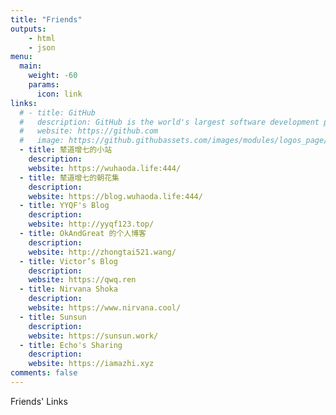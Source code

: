 ```yaml
---
title: "Friends"
outputs:
    - html
    - json
menu:
  main:
    weight: -60
    params: 
      icon: link
links:
  # - title: GitHub
  #   description: GitHub is the world's largest software development platform.
  #   website: https://github.com
  #   image: https://github.githubassets.com/images/modules/logos_page/GitHub-Mark.png
  - title: 辇道增七的小站
    description: 
    website: https://wuhaoda.life:444/
  - title: 辇道增七的朝花集
    description: 
    website: https://blog.wuhaoda.life:444/
  - title: YYQF's Blog
    description: 
    website: http://yyqf123.top/
  - title: OkAndGreat 的个人博客
    description: 
    website: http://zhongtai521.wang/
  - title: Victor’s Blog
    description: 
    website: https://qwq.ren
  - title: Nirvana Shoka
    description: 
    website: https://www.nirvana.cool/
  - title: Sunsun
    description: 
    website: https://sunsun.work/
  - title: Echo's Sharing
    description: 
    website: https://iamazhi.xyz
comments: false
---
```


Friends' Links